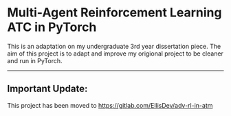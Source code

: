 # Multi-Agent Reinforcement Learning ATC in PyTorch
This is an adaptation on my undergraduate 3rd year dissertation piece. The aim of this project is to adapt and improve my origional project to be cleaner and run in PyTorch.

<hr/>

## Important Update:
This project has been moved to <a href="https://gitlab.com/EllisDev/adv-rl-in-atm">https://gitlab.com/EllisDev/adv-rl-in-atm</a>
